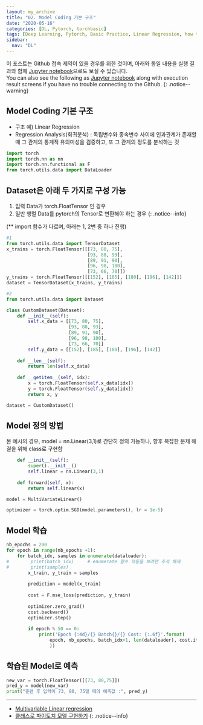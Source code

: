 ```yaml
---
layout: my_archive
title: "02. Model Coding 기본 구조"
date: "2020-05-16"
categories: [DL, Pytorch, torchbasic]
tags: [Deep Learning, Pytorch, Basic Practice, Linear Regression, how to make model]
sidebar:
  nav: "DL"
---
```


이 포스트는 Github 접속 제약이 있을 경우를 위한 것이며, 아래와 동일 내용을 실행 결과와 함께 [Jupyter notebook](https://github.com/bestofbad/Pytorch-Study/blob/master/2.%20Model%20Coding%20%EA%B8%B0%EB%B3%B8%20%EA%B5%AC%EC%A1%B0.ipynb)으로도 보실 수 있습니다.  
You can also see the following as [Jupyter notebook](https://github.com/bestofbad/Pytorch-Study/blob/master/2.%20Model%20Coding%20%EA%B8%B0%EB%B3%B8%20%EA%B5%AC%EC%A1%B0.ipynb) along with execution result screens if you have no trouble connecting to the Github.
{: .notice--warning}

## Model Coding 기본 구조

- 구조 예) Linear Regression
- Regression Analysis(회귀분석) : 독립변수와 종속변수 사이에 인과관계가 존재할 때 그 관계의 통계적 유의미성을 검증하고, 또 그 관계의 정도를 분석하는 것

```python
import torch
import torch.nn as nn
import torch.nn.functional as F
from torch.utils.data import DataLoader
```
## Dataset은 아래 두 가지로 구성 가능

1. 입력 Data가 torch.FloatTensor 인 경우
2. 일반 행렬 Data를 pytorch의 Tensor로 변환해야 하는 경우
{: .notice--info}

(** import 함수가 다르며, 아래는 1, 2번 중 하나 진행)

```python
#1
from torch.utils.data import TensorDataset
x_trains = torch.FloatTensor([[73, 80, 75],
                              [93, 88, 93],
                              [89, 91, 90],
                              [96, 98, 100],
                              [73, 66, 70]])
y_trains = torch.FloatTensor([[152], [185], [180], [196], [142]])
dataset = TensorDataset(x_trains, y_trains)
```

```python
#2
from torch.utils.data import Dataset

class CustomDataset(Dataset):
    def __init__(self):
        self.x_data = [[73, 80, 75],
                       [93, 88, 93],
                       [89, 91, 90],
                       [96, 98, 100],
                       [73, 66, 70]]
        self.y_data = [[152], [185], [180], [196], [142]]
    
    def __len__(self):
        return len(self.x_data)
    
    def __getitem__(self, idx):
        x = torch.FloatTensor(self.x_data[idx])
        y = torch.FloatTensor(self.y_data[idx])
        return x, y

dataset = CustomDataset()
```
## Model 정의 방법

본 예시의 경우, model = nn.Linear(3,1)로 간단히 정의 가능하나, 향후 복잡한 문제 해결을 위해 class로 구현함

```python
    def __init__(self):
        super().__init__()
        self.linear = nn.Linear(3,1)
        
    def forward(self, x):
        return self.linear(x)

model = MultiVariateLinear()

optimizer = torch.optim.SGD(model.parameters(), lr = 1e-5)
```

## Model 학습

```python
nb_epochs = 200
for epoch in range(nb_epochs +1):
    for batch_idx, samples in enumerate(dataloader):
#        print(batch_idx)     # enumerate 함수 작동을 보려면 주석 해제
#        print(samples)
        x_train, y_train = samples
        
        prediction = model(x_train)
        
        cost = F.mse_loss(prediction, y_train)
        
        optimizer.zero_grad()
        cost.backward()
        optimizer.step()
        
        if epoch % 50 == 0:
            print('Epoch {:4d}/{} Batch{}/{} Cost: {:.6f}'.format(
                epoch, nb_epochs, batch_idx+1, len(dataloader), cost.item()
                ))
```
## 학습된 Model로 예측

```python
new_var = torch.FloatTensor([[73, 80,75]])
pred_y = model(new_var)
print("훈련 후 입력이 73, 80, 75일 때의 예측값 :", pred_y)
```
---
- [Multivariable Linear regression](https://wikidocs.net/54841)
- [클래스로 파이토치 모델 구현하기](https://wikidocs.net/60036)
{: .notice--info}
